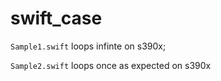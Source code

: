 # swift_case

`Sample1.swift` loops infinte on s390x;

`Sample2.swift` loops once as expected on s390x
